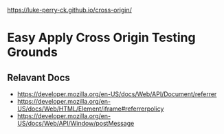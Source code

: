 https://luke-perry-ck.github.io/cross-origin/

# Easy Apply Cross Origin Testing Grounds

## Relavant Docs
- https://developer.mozilla.org/en-US/docs/Web/API/Document/referrer
- https://developer.mozilla.org/en-US/docs/Web/HTML/Element/iframe#referrerpolicy
- https://developer.mozilla.org/en-US/docs/Web/API/Window/postMessage

